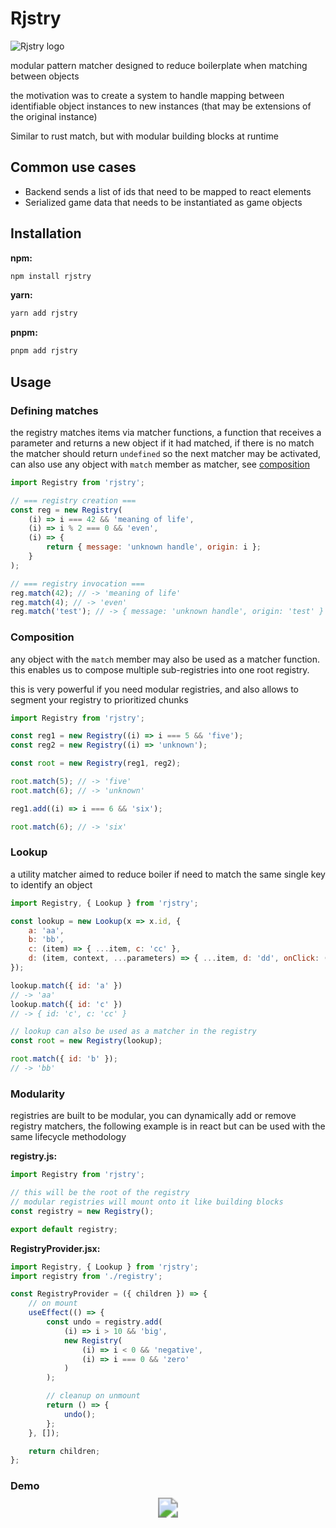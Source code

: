 # Rjstry

![Rjstry logo](https://github.com/LeRedditBro/rjstry/blob/main/images/rjstry.svg)

modular pattern matcher designed to reduce boilerplate when matching between objects

the motivation was to create a system to handle mapping between identifiable object instances to new instances (that may be extensions of the original instance)

Similar to rust match, but with modular building blocks at runtime

## Common use cases

-   Backend sends a list of ids that need to be mapped to react elements
-   Serialized game data that needs to be instantiated as game objects

## Installation

**npm:**

```bash
npm install rjstry
```

**yarn:**

```bash
yarn add rjstry
```

**pnpm:**

```bash
pnpm add rjstry
```

## Usage

### Defining matches

the registry matches items via matcher functions, a function that receives a parameter and returns a new object if it had matched, if there is no match the matcher should return `undefined` so the next matcher may be activated, can also use any object with `match` member as matcher, see [composition](###composition)

```js
import Registry from 'rjstry';

// === registry creation ===
const reg = new Registry(
	(i) => i === 42 && 'meaning of life',
	(i) => i % 2 === 0 && 'even',
	(i) => {
		return { message: 'unknown handle', origin: i };
	}
);

// === registry invocation ===
reg.match(42); // -> 'meaning of life'
reg.match(4); // -> 'even'
reg.match('test'); // -> { message: 'unknown handle', origin: 'test' }
```

### Composition

any object with the `match` member may also be used as a matcher function.
this enables us to compose multiple sub-registries into one root registry.

this is very powerful if you need modular registries, and also allows to segment your registry to prioritized chunks

```js
import Registry from 'rjstry';

const reg1 = new Registry((i) => i === 5 && 'five');
const reg2 = new Registry((i) => 'unknown');

const root = new Registry(reg1, reg2);

root.match(5); // -> 'five'
root.match(6); // -> 'unknown'

reg1.add((i) => i === 6 && 'six');

root.match(6); // -> 'six'
```

### Lookup

a utility matcher aimed to reduce boiler if need to match the same single key to identify an object

```js
import Registry, { Lookup } from 'rjstry';

const lookup = new Lookup(x => x.id, {
	a: 'aa',
	b: 'bb',
	c: (item) => { ...item, c: 'cc' },
	d: (item, context, ...parameters) => { ...item, d: 'dd', onClick: () => { context.doSomething() }, parameters },
});

lookup.match({ id: 'a' })
// -> 'aa'
lookup.match({ id: 'c' })
// -> { id: 'c', c: 'cc' }

// lookup can also be used as a matcher in the registry
const root = new Registry(lookup);

root.match({ id: 'b' });
// -> 'bb'
```

### Modularity

registries are built to be modular, you can dynamically add or remove registry matchers, the following example is in react but can be used with the same lifecycle methodology

**registry.js:**

```js
import Registry from 'rjstry';

// this will be the root of the registry
// modular registries will mount onto it like building blocks
const registry = new Registry();

export default registry;
```

**RegistryProvider.jsx:**

```jsx
import Registry, { Lookup } from 'rjstry';
import registry from './registry';

const RegistryProvider = ({ children }) => {
	// on mount
	useEffect(() => {
		const undo = registry.add(
			(i) => i > 10 && 'big',
			new Registry(
				(i) => i < 0 && 'negative',
				(i) => i === 0 && 'zero'
			)
		);

		// cleanup on unmount
		return () => {
			undo();
		};
	}, []);

	return children;
};
```

### Demo

<p align="center">
  <a href="https://codesandbox.io/s/rjstry-errors-example-zp42bg?file=/src/App.js">
    <img src="https://img.shields.io/badge/CodeSandbox-Live%20Demo-lightgrey?style=for-the-badge&logo=CodeSandBox" style="transform: scale(2)"/>
  </a>
</p>
